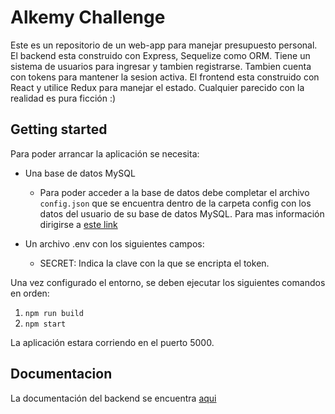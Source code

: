 # Alkemy Challenge

Este es un repositorio de un web-app para manejar presupuesto personal. El backend esta construido con Express, Sequelize como ORM. Tiene un sistema de usuarios para ingresar y tambien registrarse. Tambien cuenta con tokens para mantener la sesion activa.
El frontend esta construido con React y utilice Redux para manejar el estado. Cualquier parecido con la realidad es pura ficción :)

## Getting started

Para poder arrancar la aplicación se necesita:

- Una base de datos MySQL

    - Para poder acceder a la base de datos debe completar el archivo `config.json` que se encuentra dentro de la carpeta config con los datos del usuario de su base de datos MySQL. Para mas información dirigirse a [este link](https://sequelize.org/master/manual/migrations.html#configuration)

- Un archivo .env con los siguientes campos: 
    
  - SECRET: Indica la clave con la que se encripta el token.

Una vez configurado el entorno, se deben ejecutar los siguientes comandos en orden:
1. `npm run build` 
2. `npm start` 

La aplicación estara corriendo en el puerto 5000.

## Documentacion

La documentación del backend se encuentra [aqui](https://documenter.getpostman.com/view/12704967/TWDamFRT)
